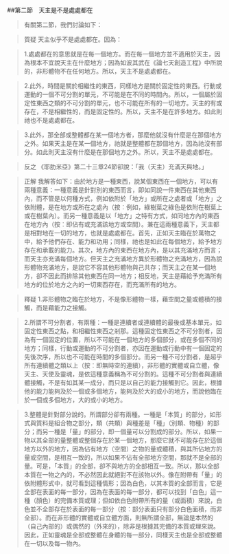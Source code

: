 ##第二節　天主是不是處處都在
>有關第二節，我們討論如下：

>質疑	天主似乎不是處處都在。因為：

>1.處處都在的意思就是在每一個地方。而在每一個地方並不適用於天主，因為根本不宜說天主在什麼地方；因為如波其武在《論七天創造工程》中所說的，非形體物不在任何地方。所以，天主不是處處都在。

>2.此外，時間是關於相繼性的東西，同樣地方是關於固定性的東西。行動或運動的一個不可分割的單元，不可能是在不同的時間內。所以，一個屬於固定性東西之類的不可分割的單元，也不可能在所有的一切地方。天主的有或存在，不是相繼性的，而是固定性的。所以，天主不是在許多地方。如此則祂也不是處處都在。

>3.此外，那全部或整體都在某一個地方者，那麼他就沒有什麼是在那個地方之外。如果天主是在某一個地方，祂就是整體都在那個地方，因為祂沒有部分。如此則天主沒有什麼是在那個地方之外。所以，天主不是處處都在。

>反之	 《耶肋米亞》第二十三章24節卻說：「我（天主）充滿天與地。」

>正解	我解答如下：由於地方是一種東西，說某個東西在一個地方，可以有兩種意義：一種意義是針對別的東西而言，即如同說一件東西在其他東西內，而不管是以何種方式，例如依附於「地方」或所在之處者或「地方」之依附體，是在地方或所在之處內（按︰例如，綠樹葉之綠色是依附在樹葉上或在樹葉內）。而另一種意義是以「地方」之特有方式，如同地方內的東西在地方內（按︰即佔有或充滿該地方或空間）。兼在這兩種意義下，天主都是相對地在一切的地方，也就是處處都在。首先，正如天主臨在於萬物之中，給予他們存在、能力和功用；同樣，祂也是如此在每個地方，給予地方存在和承載的能力。其次，地方內的東西在地方內，是以其充滿地方而言；而天主亦充滿每個地方。但天主之充滿地方異於形體物之充滿地方，因為說形體物充滿地方，是說它不容其他形體物與己共存；而天主之在某一個地方，卻不因此而排除其他東西在同一地方；相反地，天主是藉給予充滿所有地方的位於地方之內的一切東西存在，而充滿所有的地方。

>釋疑	1.非形體物之臨在於地方，不是像形體物一樣，藉空間之量或體積的接觸，而是藉能力之接觸。

>2.所謂不可分割者，有兩種：一種是連續者或連續體的最後或基本單元，如固定性東西之點，和相繼性東西之剎那。這種固定性東西之不可分割者，因為有一個固定的位置，所以不可能在一個地方的多個部分，或在多個不同的地方；同樣，行動或運動的不可分割者，亦因在運動或行動中有一個固定的先後次序，所以也不可能在時間的多個部分。而另一種不可分割者，是超乎所有連續體之類以上（按︰即無時空的連續），非形體的實體或自立體，像天主、天使及靈魂，是依這種意義稱為不可分割的。這種不可分割者與連續體接觸，不是有如其某一成分，而只是以自己的能力接觸到它。因此，根據他的能力能夠及於一個或多個地方，能夠及於大的或小的地方，而說他臨在於一個或多個地方，大的或小的地方。

>3.整體是針對部分說的。所謂部分卻有兩種。一種是「本質」的部分，如形式與質料是組合物之部分，類（共類）與種差是「種」（別類、物種）的部分；而另一種是「量」的部分，即一個量可以分割成的部分。所以，如果一物以其全部的量整體或整個存在於某一個地方，那麼它就不可能存在於這個地方以外的地方，因為佔有地方（空間）之物的量或體積，與其所佔地方的量或空間，是相互一致的，所以如果不佔有全部地方空間，那就不是全部的量。可是，「本質」的全部，卻不與地方的全部相互一致。所以，那以全部本質在一物之內的，不必然因此就絕對不在該物以外。像在附帶有「量」的依附體形式中，就可看到這種情形；因為白色，以其本質的全部而言，它是全部在表面的每一部分，因為在表面的每一部分，都可以找到「白色」這一種（顏色）的完備本質或理；但如依白色附帶所有的量（或面積）來說，白色並不全部存在於表面的每一部分（按︰部分表面只有部分白色面積，而非全部）。而在非形體的實體或自立體方面，則無所謂全部，無論是本然的（自己內部的）或偶然的（外來的），除非是根據其完備的本質或理來說。因此，正如靈魂是全部或整體在身體的每一部分，同樣天主也是全部或整體在一切以及每一物內。
